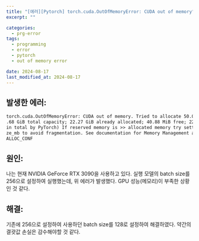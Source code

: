 ```yaml
---
title: "[에러][Pytorch] torch.cuda.OutOfMemoryError: CUDA out of memory"
excerpt: ""

categories:
  - prg-error
tags:
  - programming
  - error
  - pytorch
  - out of memory error

date: 2024-08-17
last_modified_at: 2024-08-17
---
```


## 발생한 에러:
```zsh
torch.cuda.OutOfMemoryError: CUDA out of memory. Tried to allocate 50.00 MiB (GPU 0; 23
.68 GiB total capacity; 22.27 GiB already allocated; 40.88 MiB free; 22.63 GiB reserved
in total by PyTorch) If reserved memory is >> allocated memory try setting max_split_si
ze_mb to avoid fragmentation. See documentation for Memory Management and PYTORCH_CUDA_
ALLOC_CONF
```

## 원인:
나는 현재 NVIDIA GeForce RTX 3090을 사용하고 있다. 실행 모델의 batch size를 256으로 설정하여 실행했는데, 위 에러가 발생했다. GPU 성능(메모리)이 부족한 상황인 것 같다.


## 해결:
기존에 256으로 설정하여 사용하던 batch size를 128로 설정하여 해결하였다. 약간의 결괏값 손실은 감수해야할 것 같다.